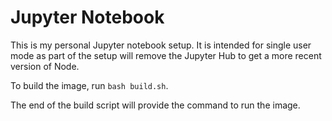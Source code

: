 # Jupyter Notebook

This is my personal Jupyter notebook setup. It is intended for single user mode as part of
the setup will remove the Jupyter Hub to get a more recent version of Node.

To build the image, run `bash build.sh`.

The end of the build script will provide the command to run the image.